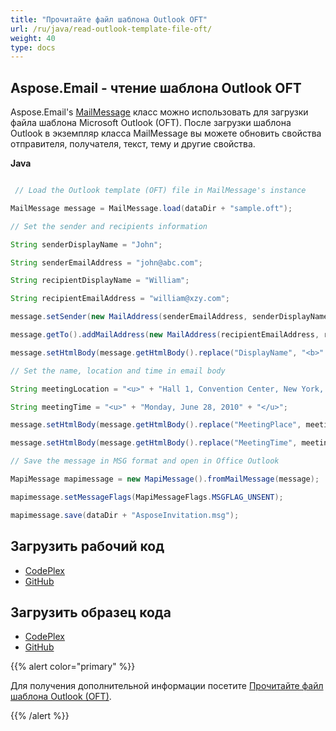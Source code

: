 ```yaml
---
title: "Прочитайте файл шаблона Outlook OFT"
url: /ru/java/read-outlook-template-file-oft/
weight: 40
type: docs
---
```


## **Aspose.Email - чтение шаблона Outlook OFT**
Aspose.Email's [MailMessage](https://apireference.aspose.com/email/java/com.aspose.email.class-use/MailMessage) класс можно использовать для загрузки файла шаблона Microsoft Outlook (OFT). После загрузки шаблона Outlook в экземпляр класса MailMessage вы можете обновить свойства отправителя, получателя, текст, тему и другие свойства.

**Java**

``` java

 // Load the Outlook template (OFT) file in MailMessage's instance

MailMessage message = MailMessage.load(dataDir + "sample.oft");

// Set the sender and recipients information

String senderDisplayName = "John";

String senderEmailAddress = "john@abc.com";

String recipientDisplayName = "William";

String recipientEmailAddress = "william@xzy.com";

message.setSender(new MailAddress(senderEmailAddress, senderDisplayName));

message.getTo().addMailAddress(new MailAddress(recipientEmailAddress, recipientDisplayName));

message.setHtmlBody(message.getHtmlBody().replace("DisplayName", "<b>" + recipientDisplayName + "</b>"));

// Set the name, location and time in email body

String meetingLocation = "<u>" + "Hall 1, Convention Center, New York, USA" + "</u>";

String meetingTime = "<u>" + "Monday, June 28, 2010" + "</u>";

message.setHtmlBody(message.getHtmlBody().replace("MeetingPlace", meetingLocation));

message.setHtmlBody(message.getHtmlBody().replace("MeetingTime", meetingTime));

// Save the message in MSG format and open in Office Outlook

MapiMessage mapimessage = new MapiMessage().fromMailMessage(message);

mapimessage.setMessageFlags(MapiMessageFlags.MSGFLAG_UNSENT);

mapimessage.save(dataDir + "AsposeInvitation.msg");

```
## **Загрузить рабочий код**
- [CodePlex](https://archive.codeplex.com/?p=asposeemailjavaapachepoi)
- [GitHub](https://github.com/aspose-email/Aspose.Email-for-Java/releases/tag/Aspose.Email_Java_for_Apache_POI-v1.0.0)
## **Загрузить образец кода**
- [CodePlex](https://archive.codeplex.com/?p=asposeemailjavaapachepoi#src/main/java/com/aspose/email/examples/asposefeatures/outlookstorage/readoft/AsposeReadOFT.java)
- [GitHub](https://github.com/aspose-email/Aspose.Email-for-Java/blob/master/Plugins/Aspose_Email_for_Apache_POI/src/main/java/com/aspose/email/examples/asposefeatures/outlookstorage/readoft/AsposeReadOFT.java)

{{% alert color="primary" %}}

Для получения дополнительной информации посетите [Прочитайте файл шаблона Outlook (OFT)](/email/java/managing-message-files-with-aspose-email-outlook/).

{{% /alert %}}
